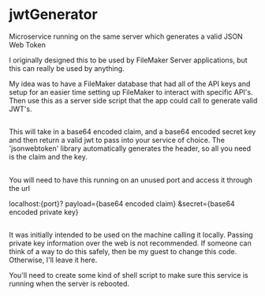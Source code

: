 # jwtGenerator
Microservice running on the same server which generates a valid JSON Web Token

I originally designed this to be used by FileMaker Server applications, but this can really be used by anything.

My idea was to have a FileMaker database that had all of the API keys and setup for an easier time setting up FileMaker to interact with specific API's. Then use this as a server side script that the app could call to generate valid JWT's.
##

This will take in a base64 encoded claim, and a base64 encoded secret key and then return a valid jwt to pass into your service of choice. 
The 'jsonwebtoken' library automatically generates the header, so all you need is the claim and the key.

##
You will need to have this running on an unused port and access it through the url 

localhost:{port}?
  payload={base64 encoded claim}
  &secret={base64 encoded private key}
  
##
It was initially intended to be used on the machine calling it locally. Passing private key information over the web is not recommended. If someone can think of a way to  do this safely, then be my guest to change this code. Otherwise, I'll leave it here.

You'll need to create some kind of shell script to make sure this service is running when the server is rebooted.
